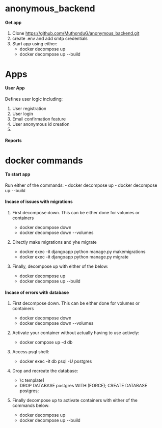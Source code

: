 # anonymous_backend

#### Get app ####
1. Clone https://github.com/MuthonduG/anonymous_backend.git
2. create .env and add smtp credentials
3. Start app using either:
    - docker decompose up
    - docker decompose up --build

# Apps 

#### User App ####
Defines user logic including:
1. User registration
2. User login
3. Email confirmation feature
4. User anonymous id creation
5. 

#### Reports ####


# docker commands

#### To start app ####

Run either of the commands:
    - docker decompose up
    - docker decompose up --build

#### Incase of issues with migrations ####
1. First decompose down. This can be either done for volumes or containers
    - docker decompose down
    - docker decompose down --volumes

2. Directly make migrations and yhe migrate
    - docker exec -it djangoapp python manage.py makemigrations
    - docker exec -it djangoapp python manage.py migrate

3. Finally, decompose up with either of the below:
    - docker decompose up
    - docker decompose up --build


#### Incase of errors with database ####

1. First decompose down. This can be either done for volumes or containers
    - docker decompose down
    - docker decompose down --volumes

2. Activate your container without actually having to use actively:
    - docker compose up -d db

3. Access psql shell:
    - docker exec -it db psql -U postgres

4. Drop and recreate the database:
    - \c template1
    - DROP DATABASE postgres WITH (FORCE);
    CREATE DATABASE postgres;

5. Finally decompose up to activate containers with either of the commands below:
    - docker decompose up
    - docker decompose up --build



